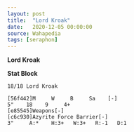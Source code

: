 ```yaml
---
layout: post
title:  "Lord Kroak"
date:   2020-12-05 00:00:00
source: Wahapedia
tags: [seraphon]
---
```


**Lord Kroak**

**Stat Block**
```
18/18 Lord Kroak
```

```
[56f442]M     W     B     Sa    [-]
5"    18    9     4+    
[e85545]Weapons[-]
[c6c930]Azyrite Force Barrier[-]
3"     A:*    H:3+   W:3+   R:-1   D:1   
```
    